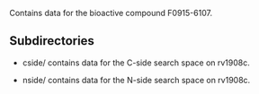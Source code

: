Contains data for the bioactive compound F0915-6107.

## Subdirectories

- cside/ contains data for the C-side search space on rv1908c.

- nside/ contains data for the N-side search space on rv1908c.

